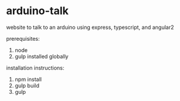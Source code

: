 # arduino-talk

website to talk to an arduino using express, typescript, and angular2

prerequisites:

1. node
2. gulp installed globally

installation instructions:

1. npm install
2. gulp build
3. gulp